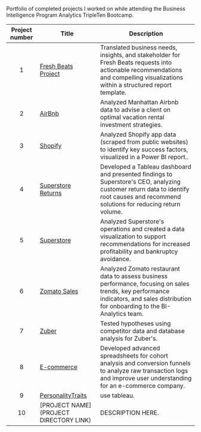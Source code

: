 Portfolio of completed projects I worked on while attending the Business Intelligence Program Analytics TripleTen Bootcamp.

| Project number | Title | Description |
| :-----------: | ----------- |----------- |
| 1 | [Fresh Beats Project](https://github.com/bianca-tech/data-projects/tree/main/fresh%20beats%20project) |Translated business needs, insights, and stakeholder for Fresh Beats requests into actionable recommendations and compelling visualizations within a structured report template. |
| 2 | [AirBnb](https://github.com/bianca-tech/data-projects/tree/main/AirBnb) |Analyzed Manhattan Airbnb data to advise a client on optimal vacation rental investment strategies. |
| 3 | [Shopify](https://github.com/bianca-tech/data-projects/tree/main/Shopify) |Analyzed Shopify app data (scraped from public websites) to identify key success factors, visualized in a Power BI report.. |
| 4 | [Superstore Returns](https://github.com/bianca-tech/data-projects/tree/main/Superstore%20Returns) |Developed a Tableau dashboard and presented findings to Superstore's CEO, analyzing customer return data to identify root causes and recommend solutions for reducing return volume. |
| 5 | [Superstore](https://github.com/bianca-tech/data-projects/tree/main/Superstore) |Analyzed Superstore's operations and created a data visualization to support recommendations for increased profitability and bankruptcy avoidance. |
| 6 | [Zomato Sales](https://github.com/bianca-tech/data-projects/tree/main/Zomato%20sales) | Analyzed Zomato restaurant data to assess business performance, focusing on sales trends, key performance indicators, and sales distribution for onboarding to the BI-Analytics team. |
| 7 | [Zuber](https://github.com/bianca-tech/data-projects/tree/main/Zuber) | Tested hypotheses using competitor data and database analysis for Zuber's. |
| 8 | [E-commerce](https://github.com/bianca-tech/data-projects/tree/main/ecommerce) | Developed advanced spreadsheets for cohort analysis and conversion funnels to analyze raw transaction logs and improve user understanding for an e-commerce company. |
| 9 | [PersonalityTraits](https://github.com/bianca-tech/data-projects/tree/main/personality%20traits) | use tableau. |
| 10| [PROJECT NAME](PROJECT DIRECTORY LINK) | DESCRIPTION HERE. |



